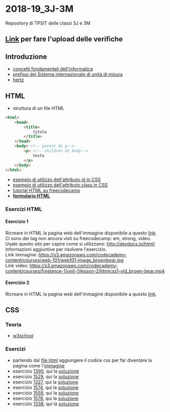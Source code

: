 # 2018-19_3J-3M
Repository di TPSIT delle classi 3J e 3M

## [Link](https://script.google.com/macros/s/AKfycbx3Mn36N3G4CfGV-ju_NDdMtc9tr9-tkwm4Md-Xrei6GoYffiAs/exec) **per fare l'upload delle verifiche**

## Introduzione
- [concetti fondamentali dell'informatica](http://aptiva.v2.cs.unibo.it/wiki/index.php/Concetti_fondamentali_dell%27Informatica)
- [prefissi del Sistema internazionale di unità di misura](https://it.wikipedia.org/wiki/Prefissi_del_Sistema_internazionale_di_unità_di_misura)
- [hertz](https://it.wikipedia.org/wiki/Hertz)

## HTML
- struttura di un file HTML
```html
<html>
	<head>
		<title>
			titolo
		</title>
	</head>
	<body> <!-- parent di p-->
		<p> <!-- children di body-->
			testo
		</p>
	</body>
</html>
```
- [esempio di utilizzo dell'attributo id in CSS](https://www.w3schools.com/css/tryit.asp?filename=trycss_syntax_id)
- [esempio di utilizzo dell'attributo class in CSS](https://www.w3schools.com/css/tryit.asp?filename=trycss_syntax_class)
- [tutorial HTML su freecodecamp](https://www.freecodecamp.org/)
- [**formulario HTML**](https://github.com/angelogalanti/2018-19_3J-3M/blob/master/freecodecamp%20-%20basic%20HTML%20and%20HTML5.html)


### Esercizi HTML
#### Esercizio 1
Ricreare in HTML la pagina web dell'immagine disponibile a questo [link](https://github.com/angelogalanti/2018-19_3J-3M/blob/master/HTML%20es1.png).<br/>
Ci sono dei tag non ancora visti su freecodecamp: em, strong, video.<br/>
Usate questo sito per capire come si utilizzano: http://devdocs.io/html/ <br/>
Informazioni aggiuntive per risolvere l'esercizio. <br/>
Link immagine: https://s3.amazonaws.com/codecademy-content/courses/web-101/web101-image_brownbear.jpg <br/>
Link video: https://s3.amazonaws.com/codecademy-content/courses/freelance-1/unit-1/lesson-2/htmlcss1-vid_brown-bear.mp4 <br/>

#### Esercizio 2
Ricreare in HTML la pagina web dell'immagine disponibile a questo [link](https://github.com/angelogalanti/2018-19_3J-3M/blob/master/HTML%20es2.png).<br/>

## CSS
### Teoria
- [w3school](https://www.w3schools.com/css/default.asp)
### Esercizi
- partendo dal [file html](https://github.com/angelogalanti/2018-19_3J-3M/blob/master/escss1.html) aggiungere il codice css per far diventare la pagina come l'[immagine](https://github.com/angelogalanti/2018-19_3J-3M/blob/master/escss1.png)
- esercizio [1390](https://codepen.io/angelogalanti/pen/OaVdpZ), qui la [soluzione](https://codepen.io/angelogalanti/pen/vQBbMq)
- esercizio [1529](https://codepen.io/angelogalanti/pen/vQGBwm), qui la [soluzione](https://codepen.io/angelogalanti/pen/pQJbOw)
- esercizio [1327](https://codepen.io/angelogalanti/pen/aQWqWN), qui la [soluzione](https://codepen.io/angelogalanti/pen/pQRwed)
- esercizio [1574](https://codepen.io/angelogalanti/pen/pQWqWE), qui la [soluzione](https://codepen.io/angelogalanti/pen/NEaeaq)
- esercizio [1559](https://codepen.io/angelogalanti/pen/YRaMLV), qui la [soluzione](https://codepen.io/angelogalanti/pen/EOEJLj)
- esercizio [1578](https://codepen.io/angelogalanti/pen/xQzeGm), qui la [soluzione](https://codepen.io/angelogalanti/pen/jQKRPw)
- esercizio [1338](https://codepen.io/angelogalanti/pen/aQQmVE), qui la [soluzione](https://codepen.io/angelogalanti/pen/JeeRKO)





